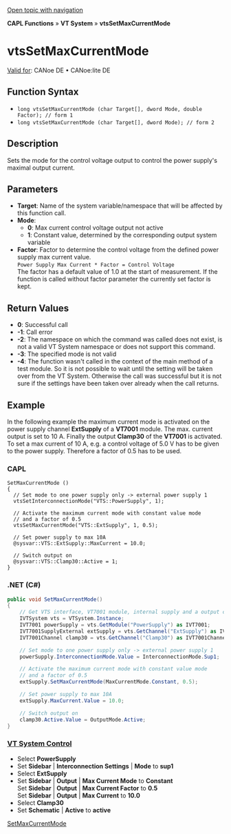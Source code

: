 [Open topic with navigation](../../../../../CANoeDEFamily.htm#Topics/CAPLFunctions/VTSystem/Functions/CAPLfunctionVTSvtsSetMaxCurrentMode.md)

**CAPL Functions** » **VT System** » **vtsSetMaxCurrentMode**

# vtsSetMaxCurrentMode

[Valid for](../../../Shared/FeatureAvailability.md): CANoe DE • CANoe:lite DE

## Function Syntax

- `long vtsSetMaxCurrentMode (char Target[], dword Mode, double Factor); // form 1`
- `long vtsSetMaxCurrentMode (char Target[], dword Mode); // form 2`

## Description

Sets the mode for the control voltage output to control the power supply's maximal output current.

## Parameters

- **Target**: Name of the system variable/namespace that will be affected by this function call.
- **Mode**:
  - **0**: Max current control voltage output not active
  - **1**: Constant value, determined by the corresponding output system variable
- **Factor**: Factor to determine the control voltage from the defined power supply max current value.  
  `Power Supply Max Current * Factor = Control Voltage`  
  The factor has a default value of 1.0 at the start of measurement. If the function is called without factor parameter the currently set factor is kept.

## Return Values

- **0**: Successful call
- **-1**: Call error
- **-2**: The namespace on which the command was called does not exist, is not a valid VT System namespace or does not support this command.
- **-3**: The specified mode is not valid
- **-4**: The function wasn't called in the context of the main method of a test module. So it is not possible to wait until the setting will be taken over from the VT System. Otherwise the call was successful but it is not sure if the settings have been taken over already when the call returns.

## Example

In the following example the maximum current mode is activated on the power supply channel **ExtSupply** of a **VT7001** module. The max. current output is set to 10 A. Finally the output **Clamp30** of the **VT7001** is activated. To set a max current of 10 A, e.g. a control voltage of 5.0 V has to be given to the power supply. Therefore a factor of 0.5 has to be used.

### CAPL

```plaintext
SetMaxCurrentMode ()
{
  // Set mode to one power supply only -> external power supply 1
  vtsSetInterconnectionMode("VTS::PowerSupply", 1);

  // Activate the maximum current mode with constant value mode
  // and a factor of 0.5
  vtsSetMaxCurrentMode("VTS::ExtSupply", 1, 0.5);

  // Set power supply to max 10A
  @sysvar::VTS::ExtSupply::MaxCurrent = 10.0;

  // Switch output on
  @sysvar::VTS::Clamp30::Active = 1;
}
```

### .NET (C#)

```csharp
public void SetMaxCurrentMode()
{
    // Get VTS interface, VT7001 module, internal supply and a output channel
    IVTSystem vts = VTSystem.Instance;
    IVT7001 powerSupply = vts.GetModule("PowerSupply") as IVT7001;
    IVT7001SupplyExternal extSupply = vts.GetChannel("ExtSupply") as IVT7001SupplyExternal;
    IVT7001Channel clamp30 = vts.GetChannel("Clamp30") as IVT7001Channel;

    // Set mode to one power supply only -> external power supply 1
    powerSupply.InterconnectionMode.Value = InterconnectionMode.Sup1;

    // Activate the maximum current mode with constant value mode
    // and a factor of 0.5
    extSupply.SetMaxCurrentMode(MaxCurrentMode.Constant, 0.5);

    // Set power supply to max 10A
    extSupply.MaxCurrent.Value = 10.0;

    // Switch output on
    clamp30.Active.Value = OutputMode.Active;
}
```

### [VT System Control](../../../CANoeCANalyzer/VTSystem/VTSystemControl/VTSControl.md)

- Select **PowerSupply**
- Set **Sidebar** | **Interconnection Settings** | **Mode** to **sup1**
- Select **ExtSupply**
- Set **Sidebar** | **Output** | **Max Current Mode** to **Constant**  
  Set **Sidebar** | **Output** | **Max Current Factor** to **0.5**  
  Set **Sidebar** | **Output** | **Max Current** to **10.0**
- Select **Clamp30**
- Set **Schematic** | **Active** to **active**

[SetMaxCurrentMode](CAPLfunctionVTSSetMaxCurrentMode.md)
